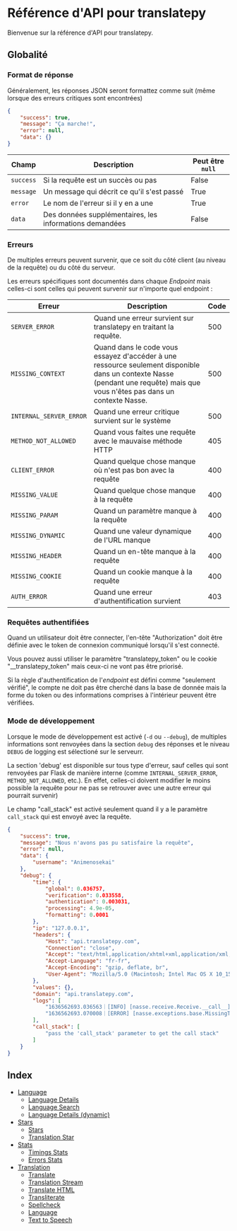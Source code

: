 
# Référence d'API pour translatepy

Bienvenue sur la référence d'API pour translatepy.

## Globalité

### Format de réponse

Généralement, les réponses JSON seront formattez comme suit (même lorsque des erreurs critiques sont encontrées)

```json
{
    "success": true,
    "message": "Ça marche!",
    "error": null,
    "data": {}
}
```

| Champ        | Description                                      | Peut être `null` |
| ------------ | ------------------------------------------------ | ---------------- |
| `success`    | Si la requête est un succès ou pas               | False            |
| `message`    | Un message qui décrit ce qu'il s'est passé       | True             |
| `error`      | Le nom de l'erreur si il y en a une              | True             |
| `data`       | Des données supplémentaires, les informations demandées | False            |

### Erreurs

De multiples erreurs peuvent survenir, que ce soit du côté client (au niveau de la requête) ou du côté du serveur.

Les erreurs spécifiques sont documentés dans chaque *Endpoint* mais celles-ci sont celles qui peuvent survenir sur n'importe quel endpoint :

| Erreur                      | Description                                                                                                     | Code  |
| --------------------------- | --------------------------------------------------------------------------------------------------------------- | ----- |
| `SERVER_ERROR`              | Quand une erreur survient sur translatepy en traitant la requête.                                                    | 500   |
| `MISSING_CONTEXT`           | Quand dans le code vous essayez d'accéder à une ressource seulement disponible dans un contexte Nasse (pendant une requête) mais que vous n'êtes pas dans un contexte Nasse.       | 500   |
| `INTERNAL_SERVER_ERROR`     | Quand une erreur critique survient sur le système                                                               | 500   |
| `METHOD_NOT_ALLOWED`        | Quand vous faites une requête avec le mauvaise méthode HTTP                                                     | 405   |
| `CLIENT_ERROR`              | Quand quelque chose manque où n'est pas bon avec la requête                                                     | 400   |
| `MISSING_VALUE`             | Quand quelque chose manque à la requête                                                                         | 400   |
| `MISSING_PARAM`             | Quand un paramètre manque à la requête                                                                          | 400   |
| `MISSING_DYNAMIC`           | Quand une valeur dynamique de l'URL manque                                                                      | 400   |
| `MISSING_HEADER`            | Quand un en-tête manque à la requête                                                                            | 400   |
| `MISSING_COOKIE`            | Quand un cookie manque à la requête                                                                             | 400   |
| `AUTH_ERROR`                | Quand une erreur d'authentification survient                                                                    | 403   |

### Requêtes authentifiées

Quand un utilisateur doit être connecter, l'en-tête "Authorization" doit être définie avec le token de connexion communiqué lorsqu'il s'est connecté.

Vous pouvez aussi utiliser le paramètre "translatepy_token" ou le cookie "__translatepy_token" mais ceux-ci ne vont pas être priorisé.

Si la règle d'authentification de l'*endpoint* est défini comme "seulement vérifié", le compte ne doit pas être cherché dans la base de donnée mais la forme du token ou des informations comprises à l'intérieur peuvent être vérifiées.

### Mode de développement

Lorsque le mode de développement est activé (`-d` ou `--debug`), de multiples informations sont renvoyées dans la section `debug` des réponses et le niveau `DEBUG` de logging est sélectioné sur le serveurr.

La section 'debug' est disponible sur tous type d'erreur, sauf celles qui sont renvoyées par Flask de manière interne (comme `INTERNAL_SERVER_ERROR`, `METHOD_NOT_ALLOWED`, etc.). En effet, celles-ci doivent modifier le moins possible la requête pour ne pas se retrouver avec une autre erreur qui pourrait survenir)

Le champ "call_stack" est activé seulement quand il y a le paramètre `call_stack` qui est envoyé avec la requête.

```json
{
    "success": true,
    "message": "Nous n'avons pas pu satisfaire la requête",
    "error": null,
    "data": {
        "username": "Animenosekai"
    },
    "debug": {
        "time": {
            "global": 0.036757,
            "verification": 0.033558,
            "authentication": 0.003031,
            "processing": 4.9e-05,
            "formatting": 0.0001
        },
        "ip": "127.0.0.1",
        "headers": {
            "Host": "api.translatepy.com",
            "Connection": "close",
            "Accept": "text/html,application/xhtml+xml,application/xml;q=0.9,*/*;q=0.8",
            "Accept-Language": "fr-fr",
            "Accept-Encoding": "gzip, deflate, br",
            "User-Agent": "Mozilla/5.0 (Macintosh; Intel Mac OS X 10_15_6) AppleWebKit/605.1.15 (KHTML, like Gecko) Version/14.0.3 Safari/605.1.15"
        },
        "values": {},
        "domain": "api.translatepy.com",
        "logs": [
            "1636562693.036563｜[INFO] [nasse.receive.Receive.__call__] → Incoming GET request to /account/name from 127.0.0.1",
            "1636562693.070008｜[ERROR] [nasse.exceptions.base.MissingToken.__init__] An authentication token is missing from the request"
        ],
        "call_stack": [
            "pass the 'call_stack' parameter to get the call stack"
        ]
    }
}
```

## Index

- [Language](./Sections/Language.md#language)
  - [Language Details](./Sections/Language.md#language-details)
  - [Language Search](./Sections/Language.md#language-search)
  - [Language Details (dynamic)](./Sections/Language.md#language-details-dynamic)
- [Stars](./Sections/Stars.md#stars)
  - [Stars](./Sections/Stars.md#stars-1)
  - [Translation Star](./Sections/Stars.md#translation-star)
- [Stats](./Sections/Stats.md#stats)
  - [Timings Stats](./Sections/Stats.md#timings-stats)
  - [Errors Stats](./Sections/Stats.md#errors-stats)
- [Translation](./Sections/Translation.md#translation)
  - [Translate](./Sections/Translation.md#translate)
  - [Translation Stream](./Sections/Translation.md#translation-stream)
  - [Translate HTML](./Sections/Translation.md#translate-html)
  - [Transliterate](./Sections/Translation.md#transliterate)
  - [Spellcheck](./Sections/Translation.md#spellcheck)
  - [Language](./Sections/Translation.md#language-1)
  - [Text to Speech](./Sections/Translation.md#text-to-speech)
